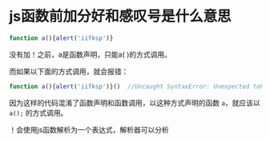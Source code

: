 # js函数前加分好和感叹号是什么意思

```javascript
function a(){alert('iifksp')} 
```

没有加！之前，a是函数声明，只能a( )的方式调用。

而如果以下面的方式调用，就会报错：

```javascript
function a(){alert('iifksp')}()  //Uncaught SyntaxError: Unexpected token )
```

因为这样的代码混淆了函数声明和函数调用，以这种方式声明的函数 `a`，就应该以 `a();` 的方式调用。

！会使用js函数解析为一个表达式，解析器可以分析